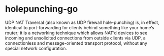 # holepunching-go

UDP NAT Traversal (also known as UDP firewall hole-punching) is, in effect, identical to port-forwarding for clients behind something like your home’s router; it is a networking technique which allows NAT’d devices to see incoming and unsolicited connections from outside clients via UDP, a connectionless and message-oriented transport protocol, without any special network configuration.
